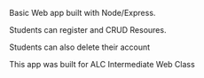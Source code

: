 Basic Web app built with Node/Express.

Students can register and CRUD Resoures.

Students can also delete their account

This app was built for ALC Intermediate Web Class